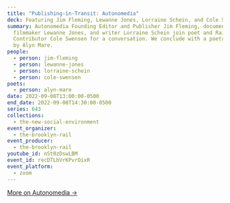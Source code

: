 ```yaml
---
title: "Publishing-in-Transit: Autonomedia"
deck: Featuring Jim Fleming, Lewanne Jones, Lorraine Schein, and Cole Swensen
summary: Autonomedia Founding Editor and Publisher Jim Fleming, documentary
  filmmaker Lewanne Jones, and writer Lorraine Schein join poet and Rail
  Contributor Cole Swensen for a conversation. We conclude with a poetry reading
  by Alyn Mare.
people:
  - person: jim-fleming
  - person: lewanne-jones
  - person: lorraine-schein
  - person: cole-swensen
poets:
  - person: alyn-mare
date: 2022-09-08T13:00:00-0500
end_date: 2022-09-08T14:30:00-0500
series: 643
collections:
  - the-new-social-environment
event_organizer:
  - the-brooklyn-rail
event_producer:
  - the-brooklyn-rail
youtube_id: nSt0zDswLBM
event_id: recDTLbVrKPvrOixR
event_platform:
  - zoom
---
```

[More on Autonomedia →](https://autonomedia.org/)